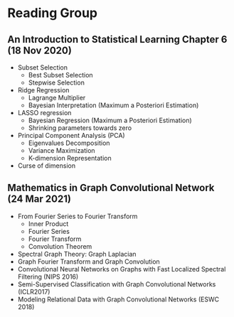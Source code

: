 # Reading Group
## An Introduction to Statistical Learning Chapter 6 (18 Nov 2020)
* Subset Selection
  * Best Subset Selection
  * Stepwise Selection
* Ridge Regression
  * Lagrange Multiplier
  * Bayesian Interpretation (Maximum a Posteriori Estimation)
* LASSO regression
  * Bayesian Regression (Maximum a Posteriori Estimation)
  * Shrinking parameters towards zero
* Principal Component Analysis (PCA)
  * Eigenvalues Decomposition
  * Variance Maximization
  * K-dimension Representation
* Curse of dimension
## Mathematics in Graph Convolutional Network (24 Mar 2021)
* From Fourier Series to Fourier Transform
  * Inner Product
  * Fourier Series
  * Fourier Transform
  * Convolution Theorem
* Spectral Graph Theory: Graph Laplacian
* Graph Fourier Transform and Graph Convolution
* Convolutional Neural Networks on Graphs with Fast Localized Spectral Filtering (NIPS 2016)
* Semi-Supervised Classification with Graph Convolutional Networks (ICLR2017)
* Modeling Relational Data with Graph Convolutional Networks (ESWC 2018)
